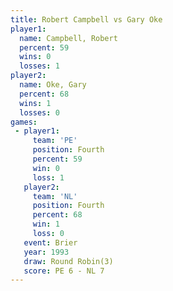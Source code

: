 ```yaml
---
title: Robert Campbell vs Gary Oke
player1:                
  name: Campbell, Robert
  percent: 59           
  wins: 0               
  losses: 1             
player2:                
  name: Oke, Gary       
  percent: 68           
  wins: 1               
  losses: 0             
games:
 - player1:          
     team: 'PE'      
     position: Fourth
     percent: 59     
     win: 0          
     loss: 1         
   player2:          
     team: 'NL'      
     position: Fourth
     percent: 68     
     win: 1          
     loss: 0         
   event: Brier        
   year: 1993          
   draw: Round Robin(3)
   score: PE 6 - NL 7  
---
```


